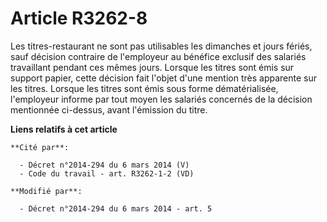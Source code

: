# Article R3262-8

Les titres-restaurant ne sont pas utilisables les dimanches et jours fériés, sauf décision contraire de l'employeur au
bénéfice exclusif des salariés travaillant pendant ces mêmes jours. Lorsque les titres sont émis sur support papier, cette
décision fait l'objet d'une mention très apparente sur les titres. Lorsque les titres sont émis sous forme dématérialisée,
l'employeur informe par tout moyen les salariés concernés de la décision mentionnée ci-dessus, avant l'émission du titre.

**Liens relatifs à cet article**

	**Cité par**:

	  - Décret n°2014-294 du 6 mars 2014 (V)
	  - Code du travail - art. R3262-1-2 (VD)

	**Modifié par**:

	  - Décret n°2014-294 du 6 mars 2014 - art. 5
